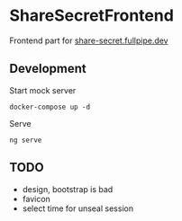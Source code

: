 # ShareSecretFrontend

Frontend part for [share-secret.fullpipe.dev](https://share-secret.fullpipe.dev/)

## Development

Start mock server
```
docker-compose up -d
```

Serve

```
ng serve
```

## TODO

- design, bootstrap is bad
- favicon
- select time for unseal session

